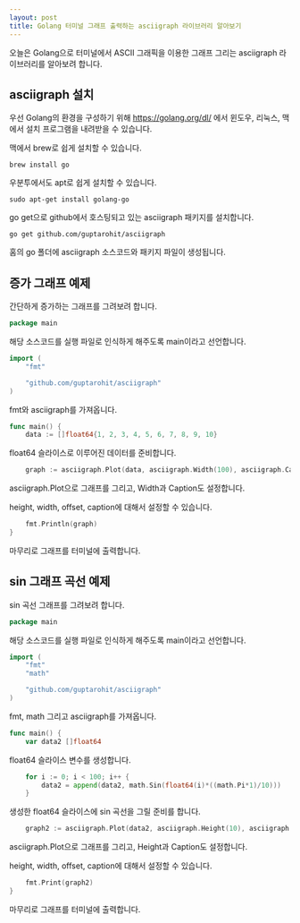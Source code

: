 ```yaml
---
layout: post
title: Golang 터미널 그래프 출력하는 asciigraph 라이브러리 알아보기
---
```


오늘은 Golang으로 터미널에서 ASCII 그래픽을 이용한 그래프 그리는 asciigraph 라이브러리를 알아보려 합니다.

## asciigraph 설치

우선 Golang의 환경을 구성하기 위해 https://golang.org/dl/ 에서 윈도우, 리눅스, 맥에서 설치 프로그램을 내려받을 수 있습니다.

맥에서 brew로 쉽게 설치할 수 있습니다.

```
brew install go
```

우분투에서도 apt로 쉽게 설치할 수 있습니다.

```
sudo apt-get install golang-go
```

go get으로 github에서 호스팅되고 있는 asciigraph 패키지를 설치합니다.

```
go get github.com/guptarohit/asciigraph
```

홈의 go 폴더에 asciigraph 소스코드와 패키지 파일이 생성됩니다.

## 증가 그래프 예제

간단하게 증가하는 그래프를 그려보려 합니다.

```go
package main
```

해당 소스코드를 실행 파일로 인식하게 해주도록 main이라고 선언합니다.

```go
import (
	"fmt"

	"github.com/guptarohit/asciigraph"
)
```

fmt와 asciigraph를 가져옵니다.

```go
func main() {
	data := []float64{1, 2, 3, 4, 5, 6, 7, 8, 9, 10}
```

float64 슬라이스로 이루어진 데이터를 준비합니다.

```go
	graph := asciigraph.Plot(data, asciigraph.Width(100), asciigraph.Caption("increase"))
```

asciigraph.Plot으로 그래프를 그리고, Width과 Caption도 설정합니다.

height, width, offset, caption에 대해서 설정할 수 있습니다.

```go
	fmt.Println(graph)
}
```

마무리로 그래프를 터미널에 출력합니다.

## sin 그래프 곡선 예제

sin 곡선 그래프를 그려보려 합니다.

```go
package main
```

해당 소스코드를 실행 파일로 인식하게 해주도록 main이라고 선언합니다.

```go
import (
	"fmt"
	"math"

	"github.com/guptarohit/asciigraph"
)
```

fmt, math 그리고 asciigraph를 가져옵니다.

```go
func main() {
	var data2 []float64
```

float64 슬라이스 변수를 생성합니다.

```go
	for i := 0; i < 100; i++ {
		data2 = append(data2, math.Sin(float64(i)*((math.Pi*1)/10)))
	}
```

생성한 float64 슬라이스에 sin 곡선을 그릴 준비를 합니다.

```go
	graph2 := asciigraph.Plot(data2, asciigraph.Height(10), asciigraph.Caption("sin"))
```

asciigraph.Plot으로 그래프를 그리고, Height과 Caption도 설정합니다.

height, width, offset, caption에 대해서 설정할 수 있습니다.

```go
	fmt.Print(graph2)
}
```

마무리로 그래프를 터미널에 출력합니다.
